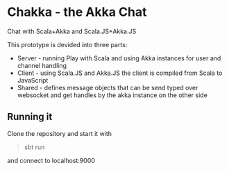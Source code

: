 # Chakka - the Akka Chat
Chat with Scala+Akka and Scala.JS+Akka.JS

This prototype is devided into three parts:

* Server - running Play with Scala and using Akka instances for user and channel handling
* Client - using Scala.JS and Akka.JS the client is compiled from Scala to JavaScript
* Shared - defines message objects that can be send typed over websocket and get handles by the akka instance on the other side

## Running it

Clone the repository and start it with 
>sbt run

and connect to localhost:9000

